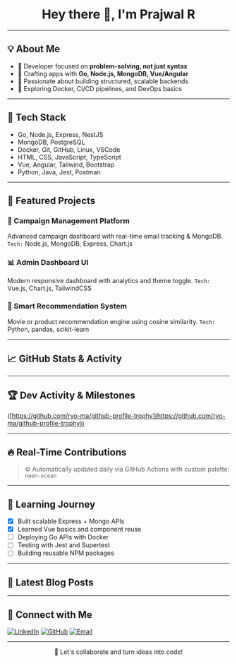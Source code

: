 <h1 align="center">Hey there 👋, I'm Prajwal R</h1>

---

## 💡 About Me

* 🔭 Developer focused on **problem-solving, not just syntax**
* 🚀 Crafting apps with **Go, Node.js, MongoDB, Vue/Angular**
* 🧠 Passionate about building structured, scalable backends
* 🧪 Exploring Docker, CI/CD pipelines, and DevOps basics

---

## 💼 Tech Stack

* Go, Node.js, Express, NestJS
* MongoDB, PostgreSQL
* Docker, Git, GitHub, Linux, VSCode
* HTML, CSS, JavaScript, TypeScript
* Vue, Angular, Tailwind, Bootstrap
* Python, Java, Jest, Postman

---

## 🌟 Featured Projects

### 🔐 Campaign Management Platform

Advanced campaign dashboard with real-time email tracking & MongoDB.
`Tech:` Node.js, MongoDB, Express, Chart.js

### 📊 Admin Dashboard UI

Modern responsive dashboard with analytics and theme toggle.
`Tech:` Vue.js, Chart.js, TailwindCSS

### 🧠 Smart Recommendation System

Movie or product recommendation engine using cosine similarity.
`Tech:` Python, pandas, scikit-learn

---

## 📈 GitHub Stats & Activity

---

## 🏆 Dev Activity & Milestones

([https://github.com/ryo-ma/github-profile-trophy](https://github.com/ryo-ma/github-profile-trophy))

---

## 🔥 Real-Time Contributions

> ⚙️ Automatically updated daily via GitHub Actions with custom palette: `neon-ocean`

---

## 📘 Learning Journey

* [x] Built scalable Express + Mongo APIs
* [x] Learned Vue basics and component reuse
* [ ] Deploying Go APIs with Docker
* [ ] Testing with Jest and Supertest
* [ ] Building reusable NPM packages

---

## 📰 Latest Blog Posts

<!-- BLOG-POST-LIST:START -->

<!-- BLOG-POST-LIST:END -->

---

## 🔗 Connect with Me

[![LinkedIn](https://img.shields.io/badge/LinkedIn-blue?style=for-the-badge\&logo=linkedin\&logoColor=white)](https://linkedin.com/in/prajwalrdev)
[![GitHub](https://img.shields.io/badge/GitHub-000?style=for-the-badge\&logo=github\&logoColor=white)](https://github.com/prajwalrdev)
[![Email](https://img.shields.io/badge/Gmail-D14836?style=for-the-badge\&logo=gmail\&logoColor=white)](mailto:prajwal02024@gmail.com)

---

<p align="center">🚀 Let's collaborate and turn ideas into code!</p>
